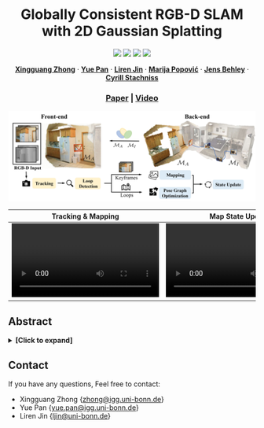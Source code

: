 <p align="center">
  <h1 align="center">Globally Consistent RGB-D SLAM with 2D Gaussian Splatting</h1>

  <p align="center">
    <a href="https://github.com/PRBonn/2DGS-SLAM"><img src="https://img.shields.io/badge/python-3670A0?style=flat-square&logo=python&logoColor=ffdd54" /></a>
    <a href="https://github.com/PRBonn/2DGS-SLAM"><img src="https://img.shields.io/badge/Linux-FCC624?logo=linux&logoColor=black" /></a>
    <img src="https://img.shields.io/badge/Paper-pdf-blue.svg?style=flat-square" />
    <a href="https://lbesson.mit-license.org/"><img src="https://img.shields.io/badge/License-MIT-blue.svg?style=flat-square" /></a>
  </p>
  
  <p align="center">
    <a href="https://www.ipb.uni-bonn.de/people/xingguang-zhong/index.html"><strong>Xingguang Zhong</strong></a>
    ·
    <a href="https://www.ipb.uni-bonn.de/people/yue-pan/index.html"><strong>Yue Pan</strong></a>
    ·
    <a href="https://www.ipb.uni-bonn.de/people/liren-jin/index.html"><strong>Liren Jin</strong></a>
    ·
    <a href="https://www.tudelft.nl/en/staff/m.popovic/?cHash=07e8a5fb4eda6d511853b2bacaa92260"><strong>Marija Popović</strong></a>
    ·
    <a href="https://www.ipb.uni-bonn.de/people/jens-behley/"><strong>Jens Behley</strong></a>
    ·
    <a href="https://www.ipb.uni-bonn.de/people/cyrill-stachniss/"><strong>Cyrill Stachniss</strong></a>
  </p>

  <h3 align="center">
    <a href="#">Paper</a> |
    <a href="#">Video</a>
  </h3>
</p>

<p align="center">
  <img src="media/overview.jpg" alt="Teaser Image" />
</p>

Tracking & Mapping | Map State Update |
:-: | :-: |
<video src='https://github.com/user-attachments/assets/2ac63383-3281-4231-a10f-2fc13d8bf1de.pm4'> | <video src='https://github.com/user-attachments/assets/31784bd7-a98d-4926-a430-478a8eeb6ff1.mp4'> |





## Abstract
<details>
  
  <summary><strong>[Click to expand]</strong></summary>

Recently, 3D Gaussian splatting-based RGB-D SLAM has demonstrated remarkable performance in high-fidelity 3D reconstruction. However, the lack of depth rendering consistency and efficient loop closure hinders the geometric quality and global consistency of the reconstructed maps in online settings. In this paper, we present **2DGS-SLAM**, an RGB-D SLAM system that leverages 2D Gaussian splatting as the map representation. By exploiting the depth-consistent rendering property of the 2D variant, we propose an accurate and robust camera pose optimization method, achieving geometrically faithful 3D reconstruction. Furthermore, we integrate efficient loop detection and camera relocalization by leveraging MASt3R, a 3D foundation model, and enable real-time map updates through a locally maintained active map. Experimental results show that our 2DGS-SLAM achieves superior tracking accuracy, higher surface reconstruction quality, and improved global consistency compared to existing rendering-based SLAM methods, while also maintaining high-fidelity image rendering and enhanced computational efficiency.

</details>

## Contact
If you have any questions, Feel free to contact:
- Xingguang Zhong {[zhong@igg.uni-bonn.de]()}
- Yue Pan {[yue.pan@igg.uni-bonn.de]()}
- Liren Jin {[ljin@uni-bonn.de]()}
